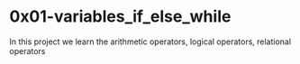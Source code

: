 # 0x01-variables_if_else_while

In this project we learn the arithmetic operators, logical operators, relational operators
